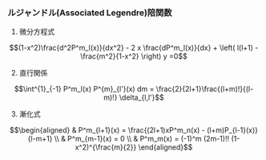 ### ルジャンドル(Associated Legendre)陪関数
1. 微分方程式
```math
(1-x^2)\frac{d^2P^m_l(x)}{dx^2} - 2 x \frac{dP^m_l(x)}{dx} + \left( l(l+1) - \frac{m^2}{1-x^2} \right) y =0
```
2. 直行関係
```math
\int^{1}_{-1} P^m_l(x) P^{m}_{l'}(x) dm = \frac{2}{2l+1}\frac{(l+m)!}{(l-m)!} \delta_{l,l'}
```
3. 漸化式
```math
\begin{aligned}
& P^m_{l+1}(x) = \frac{(2l+1)xP^m_n(x) - (l+m)P_{l-1}(x)}{l-m+1} \\
& P^m_{m-1}(x) = 0 \\
& P^m_m(x) = (-1)^m (2m-1)!! (1-x^2)^{\frac{m}{2}} 
\end{aligned}
```